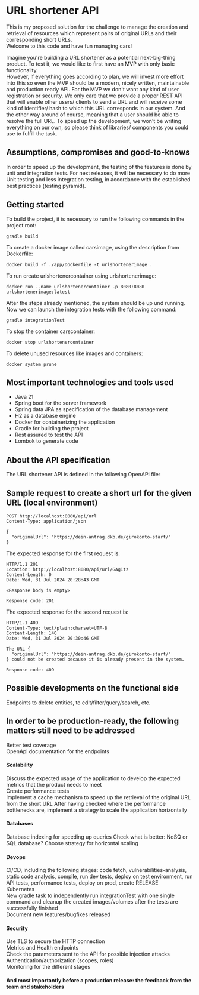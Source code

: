 # URL shortener API

This is my proposed solution for the challenge to manage the creation and retrieval of resources which represent pairs of original URLs and their corresponding short URLs.  
Welcome to this code and have fun managing cars!

Imagine you're building a URL shortener as a potential next-big-thing product. To test it, we would like to first have an MVP with only basic functionality.  
However, if everything goes according to plan, we will invest more effort into this so even the MVP should be a modern, nicely written, maintainable and production ready API.
For the MVP we don't want any kind of user registration or security. We only care that we provide a proper REST API that will enable other users/ clients to send a URL and will receive some kind of identifier/ hash to which this URL corresponds in our system. 
And the other way around of course, meaning that a user should be able to resolve the full URL.
To speed up the development, we won't be writing everything on our own, so please think of libraries/ components you could use to fulfill the task.

## Assumptions, compromises and good-to-knows

In order to speed up the development, the testing of the features is done by unit and integration tests. For next releases, it will be necessary to do more Unit testing and less integration testing, in accordance with the established best practices (testing pyramid).

## Getting started

To build the project, it is necessary to run the following commands in the project root:

```
gradle build
```

To create a docker image called carsimage, using the description from Dockerfile:
```
docker build -f ./app/Dockerfile -t urlshortenerimage .
```

To run create urlshortenercontainer using urlshortenerimage:
```
docker run --name urlshortenercontainer -p 8080:8080 urlshortenerimage:latest
```

After the steps already mentioned, the system should be up und running. Now we can launch the integration tests with the following command:

```
gradle integrationTest
```

To stop the container carscontainer:
```
docker stop urlshortenercontainer
```

To delete unused resources like images and containers:
```
docker system prune
```

## Most important technologies and tools used

- Java 21
- Spring boot for the server framework
- Spring data JPA as specification of the database management
- H2 as a database engine  
- Docker for containerizing the application
- Gradle for building the project
- Rest assured to test the API
- Lombok to generate code

## About the API specification

The URL shortener API is defined in the following OpenAPI file:

## Sample request to create a short url for the given URL (local environment)


```
POST http://localhost:8080/api/url
Content-Type: application/json

{
  "originalUrl": "https://dein-antrag.dkb.de/girokonto-start/"
}
```

The expected response for the first request is:
```
HTTP/1.1 201 
Location: http://localhost:8080/api/url/GAg1tz
Content-Length: 0
Date: Wed, 31 Jul 2024 20:28:43 GMT

<Response body is empty>

Response code: 201
```

The expected response for the second request is:

```
HTTP/1.1 409 
Content-Type: text/plain;charset=UTF-8
Content-Length: 140
Date: Wed, 31 Jul 2024 20:30:46 GMT

The URL {
  "originalUrl": "https://dein-antrag.dkb.de/girokonto-start/"
} could not be created because it is already present in the system.

Response code: 409
```

## Possible developments on the functional side

Endpoints to delete entities, to edit/filter/query/search, etc.

## In order to be production-ready, the following matters still need to be addressed
Better test coverage  
OpenApi documentation for the endpoints

#### Scalability    
Discuss the expected usage of the application to develop the expected metrics that the product needs to meet  
Create performance tests  
Implement a cache mechanism to speed up the retrieval of the original URL from the short URL
After having checked where the performance bottlenecks are, implement a strategy to scale the application horizontally

#### Databases
Database indexing for speeding up queries
Check what is better: NoSQ or SQL database?
Choose strategy for horizontal scaling

#### Devops
CI/CD, including the following stages: code fetch, vulnerabilities-analysis, static code analysis, compile, run dev tests, deploy on test environment, run API tests, performance tests, deploy on prod, create RELEASE    
Kubernetes    
New gradle task to independently run integrationTest with one single command and cleanup the created images/volumes after the tests are successfully finished      
Document new features/bugfixes released    

#### Security
Use TLS to secure the HTTP connection  
Metrics and Health endpoints  
Check the parameters sent to the API for possible injection attacks  
Authentication/authorization (scopes, roles)  
Monitoring for the different stages  

#### And most importantly before a production release: the feedback from the team and stakeholders